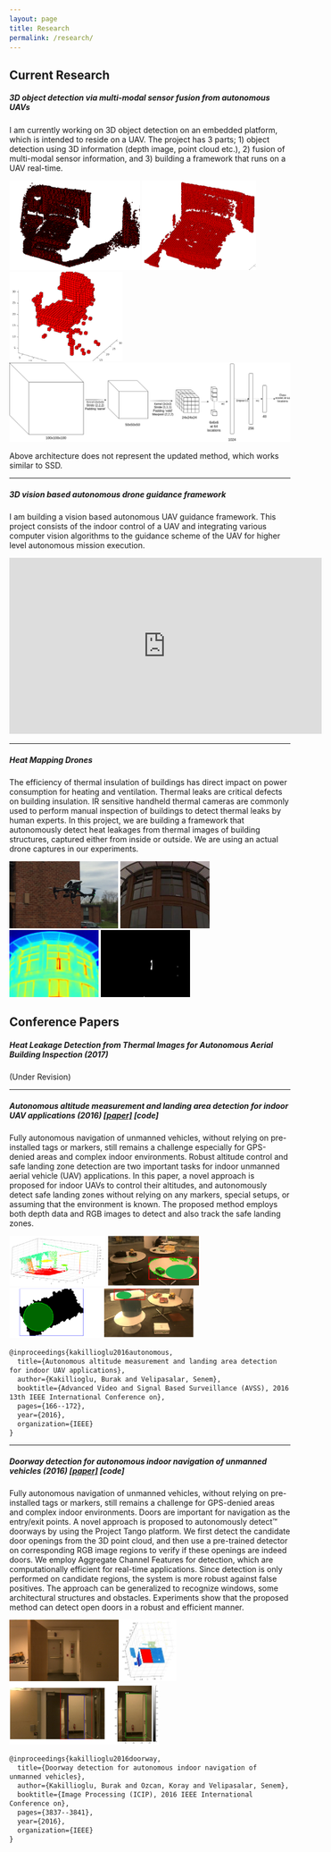 ```yaml
---
layout: page
title: Research
permalink: /research/
---
```


## Current Research
##### 3D object detection via multi-modal sensor fusion from autonomous UAVs
I am currently working on 3D object detection on an embedded platform, which is intended to reside on a UAV. The project has 3 parts; 1) object detection using 3D information (depth image, point cloud etc.), 2) fusion of multi-modal sensor information, and 3) building a framework that runs on a UAV real-time.

<img alt="Voxelgrid of a bedroom scene" src="/images/project_imgs/bedroom_croped.png" title="Voxelgrid of a bedroom scene" height="160">
<img alt="Voxelgrid of the bed in the bedroom scene" src="/images/project_imgs/bed_croped.png" title="Voxelgrid of the bed in the bedroom scene" height="160">
<img alt="Voxelgrid of a chair object that we captured with Google Tango tablet" src="/images/project_imgs/chair3.png" title="Voxelgrid of a chair object that we captured with Google Tango tablet" height="160">

<img alt="ConvNet architecture for 3D object detection" src="/images/convnet_detector.png" title="ConvNet architecture for 3D object detection">

Above architecture does not represent the updated method, which works similar to SSD.


***

##### 3D vision based autonomous drone guidance framework
I am building a vision based autonomous UAV guidance framework. This project consists of the indoor control of a UAV and integrating various computer vision algorithms to the guidance scheme of the UAV for higher level autonomous mission execution.

<iframe width="560" height="315" src="https://www.youtube.com/embed/8WUousk9y-Y" frameborder="0" allowfullscreen></iframe>


***

##### Heat Mapping Drones
The efficiency of thermal insulation of buildings has direct impact on power consumption for heating and ventilation. Thermal leaks are critical defects on building insulation. IR
sensitive handheld thermal cameras are commonly used to perform manual inspection of buildings to detect thermal leaks by human experts. In this project, we are building a framework that autonomously detect heat leakages from thermal images of building structures, captured either from inside or outside. We are using an actual drone captures in our experiments.

<img alt="Heat mapping drone" src="/images/project_imgs/thermal/drone.jpg" title="Heat mapping drone" height="120">
<img alt="Color image" src="/images/project_imgs/thermal/722_p.jpg" title="Color image" height="120">
<img alt="Thermal image" src="/images/project_imgs/thermal/722_i.jpg" title="Thermal image" height="120">
<img alt="Detected leakage region" src="/images/project_imgs/thermal/722_l.jpg" title="Detected leakage region" height="120">



## Conference Papers

##### Heat Leakage Detection from Thermal Images for Autonomous Aerial Building Inspection (2017)
(Under Revision)

***

##### Autonomous altitude measurement and landing area detection for indoor UAV applications (2016) [[paper]](http://ieeexplore.ieee.org/abstract/document/7738069) [code]

Fully autonomous navigation of unmanned vehicles, without relying on pre-installed tags or markers, still remains a challenge especially for GPS-denied areas and complex indoor environments. Robust altitude control and safe landing zone detection are two important tasks for indoor unmanned aerial vehicle (UAV) applications. In this paper, a novel approach is proposed for indoor UAVs to control their altitudes, and autonomously detect safe landing zones without relying on any markers, special setups, or assuming that the environment is known. The proposed method employs both depth data and RGB images to detect and also track the safe landing zones.

<img alt="Distance vectors to segmented planes" src="/images/resimgs/vectors.png" height="90" title="Distance vectors to segmented planes: Vector to the ground is the altitude vector"> <img alt="Landing zone detection on cluttered surefaces" src="/images/resimgs/cluttered3.png" height="90" title="Landing zone detection on cluttered surefaces"> <img alt="Landing zone detection on multiple levels" src="/images/resimgs/4.png" height="90" title="Landing zone detection on multiple levels">

```
@inproceedings{kakillioglu2016autonomous,
  title={Autonomous altitude measurement and landing area detection for indoor UAV applications},
  author={Kakillioglu, Burak and Velipasalar, Senem},
  booktitle={Advanced Video and Signal Based Surveillance (AVSS), 2016 13th IEEE International Conference on},
  pages={166--172},
  year={2016},
  organization={IEEE}
}
```

***

##### Doorway detection for autonomous indoor navigation of unmanned vehicles (2016) [[paper]](http://ieeexplore.ieee.org/abstract/document/7533078) [code]
Fully autonomous navigation of unmanned vehicles, without relying on pre-installed tags or markers, still remains a challenge for GPS-denied areas and complex indoor environments. Doors are important for navigation as the entry/exit points. A novel approach is proposed to autonomously detect™ doorways by using the Project Tango platform. We first detect the candidate door openings from the 3D point cloud, and then use a pre-trained detector on corresponding RGB image regions to verify if these openings are indeed doors. We employ Aggregate Channel Features for detection, which are computationally efficient for real-time applications. Since detection is only performed on candidate regions, the system is more robust against false positives. The approach can be generalized to recognize windows, some architectural structures and obstacles. Experiments show that the proposed method can detect open doors in a robust and efficient manner.

<img alt="The observed scene" src="/images/resimgs/detected_door_visual.png" height="110" title="The observed scene"> <img alt="Detected candidate" src="/images/resimgs/fig2b.jpg" height="110" title="Detected candidate opening displayed in red"> <img alt="Doorway detection example" src="/images/resimgs/pos2.jpg" height="110" title="Doorway detection example. Blue, red and green boxes represent the candidate region, its padded version and the detected door, respectively.">

```
@inproceedings{kakillioglu2016doorway,
  title={Doorway detection for autonomous indoor navigation of unmanned vehicles},
  author={Kakillioglu, Burak and Ozcan, Koray and Velipasalar, Senem},
  booktitle={Image Processing (ICIP), 2016 IEEE International Conference on},
  pages={3837--3841},
  year={2016},
  organization={IEEE}
}
```

